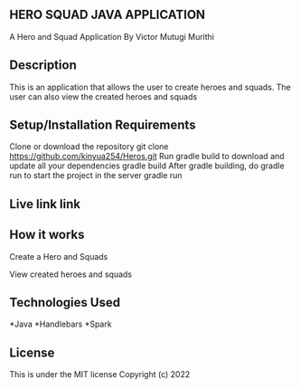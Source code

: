 ## HERO SQUAD JAVA APPLICATION

A Hero and Squad Application
By Victor Mutugi Murithi

## Description

This is an application that allows the user to create heroes and squads. The user can also view the created heroes and squads

## Setup/Installation Requirements

Clone or download the repository
git clone https://github.com/kinyua254/Heros.git
Run gradle build to download and update all your dependencies
gradle build
After gradle building, do gradle run to start the project in the server
gradle run

## Live link link


## How it works

Create a Hero and Squads

View created heroes and squads

## Technologies Used

*Java
*Handlebars
*Spark

## License

This is under the MIT license Copyright (c) 2022